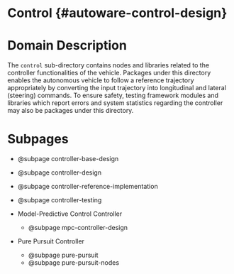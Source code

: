 Control {#autoware-control-design}
=======

# Domain Description

The `control` sub-directory contains nodes and libraries related to the controller functionalities of the vehicle. Packages under this directory enables the autonomous vehicle to follow a reference trajectory appropriately by converting the input trajectory into longitudinal and lateral (steering) commands. To ensure safety, testing framework modules and libraries which report errors and system statistics regarding the controller may also be packages under this directory.

# Subpages

- @subpage controller-base-design
- @subpage controller-design
- @subpage controller-reference-implementation
- @subpage controller-testing

- Model-Predictive Control Controller
  - @subpage mpc-controller-design
- Pure Pursuit Controller
  - @subpage pure-pursuit
  - @subpage pure-pursuit-nodes
